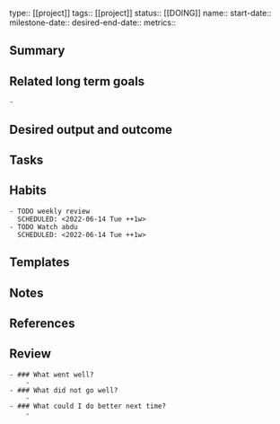 type:: [[project]]
tags:: [[project]]
status:: [[DOING]] 
name:: 
start-date:: 
milestone-date:: 
desired-end-date:: 
metrics::

## Summary
## Related long term goals
	-
## Desired output and outcome
## Tasks
## Habits
	- TODO weekly review
	  SCHEDULED: <2022-06-14 Tue ++1w>
	- TODO Watch abdu
	  SCHEDULED: <2022-06-14 Tue ++1w>
## Templates
## Notes
## References
## Review
	- ### What went well?
		-
	- ### What did not go well?
		-
	- ### What could I do better next time?
		-